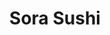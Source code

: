 ---
layout: place
title: Sora Sushi
permalink: /oregon/redmond/sora-sushi.html
stateAbbr: OR
stateName: Oregon
cityName: Redmond
seo:
  type: restaurant
  links: null
place_id: ChIJwR4Q3HXVuFQR3Z8mr4Xu-zA
photos:
  - name: >-
      places/ChIJwR4Q3HXVuFQR3Z8mr4Xu-zA/photos/AeeoHcLFIST3bf8Q7GABRYqu_HZ8VtZLhBAdd953vWntjF3z85kAjaFV3gv8ts57w7OFty89rXn6-4oyEewMBlbD3UldQxtf26WffpzWXRYXymXzImm90LOvapoIj3U8KfFmy8zWtRdWZUnp5KyCMbkrvJZIgJAVpOFvtwAdLW20kbnGXyiPjxNEVKGK0dsnHVeIKR1wlzh93D6Q8LnV-UeQxithiOuecKIu0d9R_c6Kp1ow6ycNTqIuLpqxOZEFLgtCHkVVwrLLAYx7tzfLCSvW3BuDRsZJH5BNazKkUErvQjowC7lymDbOsGla-nyPJoG8ofCLnxs_deXHSKKBIyOKHYqxYHxIZSzlp-U4p4RGb2JxmpKvEBI3xnB_w5a_xSo2yNiWxzOYKFV0QPY2_W4C0o6kR4_QMhAduc5KhY8VJnc
    widthPx: 4032
    heightPx: 1960
    authorAttributions:
      - displayName: Jonathan
        uri: https://maps.google.com/maps/contrib/102149904106333914461
        photoUri: >-
          https://lh3.googleusercontent.com/a-/ALV-UjXf6Lh8gH3HE3W2K2OLk9QbOBVwRbDTYaaTB2Mt7QzJha3qn_0rGQ=s100-p-k-no-mo
    flagContentUri: >-
      https://www.google.com/local/imagery/report/?cb_client=maps_api_places.places_api&image_key=!1e10!2sCIHM0ogKEICAgIC0jeC1Vw&hl=en-US
    googleMapsUri: >-
      https://www.google.com/maps/place//data=!3m4!1e2!3m2!1sCIHM0ogKEICAgIC0jeC1Vw!2e10!4m2!3m1!1s0x54b8d575dc101ec1:0x30fbee85af269fdd
  - name: >-
      places/ChIJwR4Q3HXVuFQR3Z8mr4Xu-zA/photos/AeeoHcKQE3qlfwnALdfAMveL8bIuRZbDck_6igYlUuWcI6CPGuzyJhFANza3GaskgQcLREAvNdoNvIiNkLsO9puOcS3Wrblr37HAjoz19mO1Gn3b46UheL85N_K-UwkGOUMVij8QIOfajzHl_MZ00eUylFoIYElipw502tG2epJ5xIBYgt0W2zDWK4odb44-Kjd1qTRRF-K0zVQ081EQTg5tpKXA8oyXH09RZuMDPSooH3yYKzPp4Ix6zUt3M9U694_4zPOOP7BdbbYaT3KOGA5YxCfAjhB0y-A8gbRDBZZ4JxF7hw
    widthPx: 1162
    heightPx: 1076
    authorAttributions:
      - displayName: Sora Sushi
        uri: https://maps.google.com/maps/contrib/114288900487880597668
        photoUri: >-
          https://lh3.googleusercontent.com/a/ACg8ocK3_U7-JKQTVL34Teddsg5Wa73vUhBaGHeYSRpIGkA96quPPg=s100-p-k-no-mo
    flagContentUri: >-
      https://www.google.com/local/imagery/report/?cb_client=maps_api_places.places_api&image_key=!1e10!2sAF1QipMA-ZT0NwK7mgSil5src3Xu5UMZ7w_PTYBH4D0Y&hl=en-US
    googleMapsUri: >-
      https://www.google.com/maps/place//data=!3m4!1e2!3m2!1sAF1QipMA-ZT0NwK7mgSil5src3Xu5UMZ7w_PTYBH4D0Y!2e10!4m2!3m1!1s0x54b8d575dc101ec1:0x30fbee85af269fdd
  - name: >-
      places/ChIJwR4Q3HXVuFQR3Z8mr4Xu-zA/photos/AeeoHcK9CufElE_JKMjp5niAe5NNjRr8kToNDPq6awB2K4JqqWnOQKlQlLdjG4EEHWqOyizDqssuPDRRkoDgRupgrQFYlQDKFi8P3Q7uEjo5n6a89Za6IUyaIRhPCctkSBR1azDKj2FQzuZrAUjU3EinsQRQft2hVebqa0JByR56VK_5ru6SW0belsLqhq8oa0ZE7KfGPUfWNuYBqSbInzGBhujRNnebRBjUOeoxir_Kvj5VF7Ibi21XQD4G-bILh0BkoFRpmC6nWfhwsSD44-dllG6p_3S0AkIRyfg3KFDXt3ntjM-2Gzj5Y-LwAyls9QESbxjFz0XUVjQCQB8tyKomTn6uYZYgYPlicvBakSGhUPI09sF2qbtKw1d-mDmyln3yW1FXdMBINkknUnSpfrDM-kFufE_cLwoktXOsRE8hoCEcpPc
    widthPx: 2560
    heightPx: 1920
    authorAttributions:
      - displayName: jenny Tucker
        uri: https://maps.google.com/maps/contrib/109682100726392618368
        photoUri: >-
          https://lh3.googleusercontent.com/a-/ALV-UjVpuZqZrNS4Qu9S_tjSXpWmO0orDXAfMfTqOLNsYECERMbyKr_h=s100-p-k-no-mo
    flagContentUri: >-
      https://www.google.com/local/imagery/report/?cb_client=maps_api_places.places_api&image_key=!1e10!2sCIHM0ogKEICAgICrobn_nQE&hl=en-US
    googleMapsUri: >-
      https://www.google.com/maps/place//data=!3m4!1e2!3m2!1sCIHM0ogKEICAgICrobn_nQE!2e10!4m2!3m1!1s0x54b8d575dc101ec1:0x30fbee85af269fdd
  - name: >-
      places/ChIJwR4Q3HXVuFQR3Z8mr4Xu-zA/photos/AeeoHcLQ88s0hodyr5uMy6Hro68SIGrT7USrx1AQJqkxaiHRElVZNKmbG4_SgXFB5ZBnY8LI-ZamwY2h1qUuXIoiQKnn97eGN7EMtcaHrK9l4v8TmOk1l58OgXhYqggxBKPQLpmswfrtOcrJDODW_Gj06PcXfH1HK6hM60xSzpAqbmwlWWZCI4NsgQmgPKJZznaje0NcsLYGEkPWce9PRQAvpOJbsskNxrNBJ0t_XZJg2kGEvgDMKw4KvZFW3jJpoftGkxPFKvmjI7DLjKrSR3l4Eg_4Xx-33frJQDdeWaKofUWQiA8EQyEtwl8ryPw9I_isrsPA4cKUsdpkBu9DBVGXKi-fIGS6eyjlya-XpQHLnjZ-2wda1szrTcGk9kP-j0UaDimlSZ2M96dlkWHygxZbcHoXzEudOb9KRS6Cs8GVDQy_oA
    widthPx: 3024
    heightPx: 4032
    authorAttributions:
      - displayName: Javi
        uri: https://maps.google.com/maps/contrib/111499185890962994991
        photoUri: >-
          https://lh3.googleusercontent.com/a-/ALV-UjUsPgKUkm5dx0jJIQqdt0FAk_lRJfpZ99AlHDZ_Qm_ouVxdiX1S=s100-p-k-no-mo
    flagContentUri: >-
      https://www.google.com/local/imagery/report/?cb_client=maps_api_places.places_api&image_key=!1e10!2sCIHM0ogKEICAgICjlqLKMg&hl=en-US
    googleMapsUri: >-
      https://www.google.com/maps/place//data=!3m4!1e2!3m2!1sCIHM0ogKEICAgICjlqLKMg!2e10!4m2!3m1!1s0x54b8d575dc101ec1:0x30fbee85af269fdd
  - name: >-
      places/ChIJwR4Q3HXVuFQR3Z8mr4Xu-zA/photos/AeeoHcIJ8Fv71V6jqMtbnYDAS7UlcbQpmUHE6EYn5fZNSTDF4101TjEeCCKLz78oJGYW2T6w9Ate5jhYhwkrz0C-7KdjRg_7tm4pboYFfhKesxQrvGbr_L-C9r-InOiwHfH5qDZSX41-h997gK88KD2RNAeGgzPoQ9RLk6lRl7FVLTpXrXgJ3P8DOneTn9_RPzbr-HBKir4K9zJRB9862E5aUQElwZ0u8hstT-BNYFaYzOAJtyTZT13KJlOyWb1PfdAj711l4sWOFVwcvE7HRfzGCVp3P59dYpq8RjgZRC-O6XW9rdIzIIs3WvIaqWMqcNw08bWUg-5g5yEEgu8YVPC1f8fIZbuk-GwRZGXtXJZk1Fg74vAV06j38JfC5Pef4903MJri7Y2rDHzr8V7NNuU3OXObJR80mbztdWGaaNl03yY8UPYH
    widthPx: 4032
    heightPx: 3024
    authorAttributions:
      - displayName: Michael Lui
        uri: https://maps.google.com/maps/contrib/111455436829074582132
        photoUri: >-
          https://lh3.googleusercontent.com/a/ACg8ocJAsQNmTxJ7gguPhZ7afISzD2lKStSqgHhTqeuJldtB-8PnfjhO=s100-p-k-no-mo
    flagContentUri: >-
      https://www.google.com/local/imagery/report/?cb_client=maps_api_places.places_api&image_key=!1e10!2sCIHM0ogKEICAgIC5mI77qgE&hl=en-US
    googleMapsUri: >-
      https://www.google.com/maps/place//data=!3m4!1e2!3m2!1sCIHM0ogKEICAgIC5mI77qgE!2e10!4m2!3m1!1s0x54b8d575dc101ec1:0x30fbee85af269fdd
  - name: >-
      places/ChIJwR4Q3HXVuFQR3Z8mr4Xu-zA/photos/AeeoHcIjsXWlarphejoVJrkkWevO1xAvpacjfnTQNeTeEb58ARXkyx__QHFeBPMj1wZSfBOVxNU8F8xiMCvuDXcsBViuNHj5aHgeQ0Xnwy8iV65y4ZPDeqYii5XCAYqZsfGe5Ocw6lNkygEE5Mc3mW06WYpOgifZQnhmG-skB4EA4LVqJ1bA5IGD5aFAb65cxdeQWrEaiaTvEX3rUIej8OhJ--uAsr2M2jcCJG7J9hd_SIc4ASLQYzHn13WnsJlCGOg9WHQN71RTCRrgjaZLMMZ46OO5qVGB47YYXs6r8lN399qXHZerlNdWxAPb5Se1x6MHAOBYy-Q69F-4-ThwKZN8HzeBIM4napoJ7FrhDxy4_xjzMAHnQ6sGqqWy-vyiCRtKmGnKicBs4AKqyG3gSVhqub_HcPEehvwbHgpAjgYM-vzbAg
    widthPx: 3000
    heightPx: 4000
    authorAttributions:
      - displayName: Phillip Wilson
        uri: https://maps.google.com/maps/contrib/112866718352051940868
        photoUri: >-
          https://lh3.googleusercontent.com/a-/ALV-UjWgrNOHbvmYWpFtut1sTaGkfZdLPVM6_LXTYkb5EKEaciYkrZPw=s100-p-k-no-mo
    flagContentUri: >-
      https://www.google.com/local/imagery/report/?cb_client=maps_api_places.places_api&image_key=!1e10!2sCIHM0ogKEICAgID29bGjbg&hl=en-US
    googleMapsUri: >-
      https://www.google.com/maps/place//data=!3m4!1e2!3m2!1sCIHM0ogKEICAgID29bGjbg!2e10!4m2!3m1!1s0x54b8d575dc101ec1:0x30fbee85af269fdd
  - name: >-
      places/ChIJwR4Q3HXVuFQR3Z8mr4Xu-zA/photos/AeeoHcLbSafPBEpI91LU-ZyIChqq5Wqraq9Be9kM6syMw0UGUoLa_2xfjWtr-b1uy_KrHjteXJwAyVNH1VYGZnXMFv1SGYuzuSGymF8QroKvlAL5RupZnquXKNW73GwOlv340yYkLY2HztQrDaD9Hyk_1ISz2T4J5U5ZPq2vXinlGeZZQ3NDeKZD9gMzPfYXRHUD-Vefuvn6L2yfldlRh5cjKDw1o6aLYeZ4Fb340wMqmnN5sSiw8ZQTSfKTbTwpkVD6L52SRbw0-Pya1nyRNYf62rQazHI69vLLCElc_Lc-_nw2QwobpsYPGclSh9yNBgwQSi3DxNgFf8UjzWevL0TZy_bfCl6g4CxZesgf3fUFOTQiDWX_2dAambgzEMNZQqSIbHKwgMG8dHD7IWmPoxjunpnwnYeqj5syFij5HFikHXU
    widthPx: 3024
    heightPx: 4032
    authorAttributions:
      - displayName: Rachel J
        uri: https://maps.google.com/maps/contrib/102900260518014758421
        photoUri: >-
          https://lh3.googleusercontent.com/a-/ALV-UjVtyJXjMgXzXrPiR4pqNhkslEfJc7nRTJSFZgc6fMwWqsJjUIFh=s100-p-k-no-mo
    flagContentUri: >-
      https://www.google.com/local/imagery/report/?cb_client=maps_api_places.places_api&image_key=!1e10!2sCIHM0ogKEICAgICOgabJWg&hl=en-US
    googleMapsUri: >-
      https://www.google.com/maps/place//data=!3m4!1e2!3m2!1sCIHM0ogKEICAgICOgabJWg!2e10!4m2!3m1!1s0x54b8d575dc101ec1:0x30fbee85af269fdd
  - name: >-
      places/ChIJwR4Q3HXVuFQR3Z8mr4Xu-zA/photos/AeeoHcJz4Uxzf7C_7OhhxI3SAkecqmRDGyNtVqxOpRqJDUHq5CWLpjefyzuT8B3ovCXhKWsLO1iy5h6D13MoXJ9TZz3W0mJcymymxfa4tCqW58rzDkdWTJeFManoB5Ls8H4tCI0C-ecQ37DvkdhOdCXy4moO4ynw-ws98MwW1kTfQDtZi3XRLqRChW_AXGZnV_paQNGUmAG1Ac7LVLl6cvnXsGzAbxIG9cDoeJjXmV1JGzmoWM4mzR7x3h3JSitGp2IIeyIUe9cONuW1pnzYT0e5km5Iv8uaVCJjjMsCe2nBLBKChRkAMvqdQdGJFgzaHVjEUNp3Rfb6iSeAubv4NYqR2TbM8ObfBzvCCsgYgkdr-5hfzcXUwyiWjQKPnduR1nLsg9ENZ57fkxPJHYjRmU53wj6N1D00HRxGTmhmdtyt6CYDdZ3X
    widthPx: 3024
    heightPx: 4032
    authorAttributions:
      - displayName: Sheena Stevens
        uri: https://maps.google.com/maps/contrib/100092224290989316374
        photoUri: >-
          https://lh3.googleusercontent.com/a-/ALV-UjUVWnqsgqNW5qB1t2oDh7j0Fjbl67-7qqFrIZELYioRaKuJXwT25A=s100-p-k-no-mo
    flagContentUri: >-
      https://www.google.com/local/imagery/report/?cb_client=maps_api_places.places_api&image_key=!1e10!2sCIHM0ogKEICAgICcjJLN7AE&hl=en-US
    googleMapsUri: >-
      https://www.google.com/maps/place//data=!3m4!1e2!3m2!1sCIHM0ogKEICAgICcjJLN7AE!2e10!4m2!3m1!1s0x54b8d575dc101ec1:0x30fbee85af269fdd
  - name: >-
      places/ChIJwR4Q3HXVuFQR3Z8mr4Xu-zA/photos/AeeoHcIkNq7QkiSn59qhaZEgXtnfXJRYKjMqaF1SCb9V3pD-MBCjH5T93sLmEwYgE9YWLmQDjNJ4tXsk-wGc-Ws6NH9pO94zBzKnou7G6FsZCH4L-uxw9TxUEM2Hz2rBch_3BP24mqe0soqo8mmO7AfRyPi3v--nAYUKttS-CcnViB-AAqEdhRIrTT35g1sYEBCpbTIBNLnFwZyxH4ozHc16mntkVSYTtQUQkRID73foJ1OHm3mQGupQM4ax5woT9f6mq3aqpJY4Qj7qlBiMRYs9azZURRfps7I9N0RWbZk7iNPqsjqY6z7HEzL7lK5JeADcp8i9JexpCBo5nzaFT2B1EGxIQBRD96vVfCL_9y5-Sve8cr3ULR5Mkpb_sV8445xx1f9HVamyqjhpDPg_rZxRcfGQ9mQiDWculpqflas4ekdmWg
    widthPx: 4000
    heightPx: 1868
    authorAttributions:
      - displayName: Rick Barksdale
        uri: https://maps.google.com/maps/contrib/103158288646939139320
        photoUri: >-
          https://lh3.googleusercontent.com/a-/ALV-UjXn1gAavsJCi197vcm67kPKCPwIWctKj-kTmB1yELINudCwMOhU=s100-p-k-no-mo
    flagContentUri: >-
      https://www.google.com/local/imagery/report/?cb_client=maps_api_places.places_api&image_key=!1e10!2sCIHM0ogKEICAgIDp_r_LRg&hl=en-US
    googleMapsUri: >-
      https://www.google.com/maps/place//data=!3m4!1e2!3m2!1sCIHM0ogKEICAgIDp_r_LRg!2e10!4m2!3m1!1s0x54b8d575dc101ec1:0x30fbee85af269fdd
  - name: >-
      places/ChIJwR4Q3HXVuFQR3Z8mr4Xu-zA/photos/AeeoHcJl5RF2SsY24s2TP2mu6_RWG94YDQe5gVySRkzg7OwoRCqRyuYrNMk0e4RuWSc4GnRIu4gJHcn2LwQJziQSVyKnS2sohCViiR9SkJo9IRd7uG8kh8gGMpIj8PNM2muM4wy_8VZqlCX_9ptKKqSbcFKgB5PjIzroIAJe-vRpUQP-EAzvblSyVHy7pQrJj5_p8o5zfnppZmeoNWXIoZM_eGnCdpzkP8egR2HPDjEEPbCESqmcJ9HwMoFOdvDCgjAFF032SfZG_js_AZFtrnb8QyRrdKrMnqaRp14HL22di1T_3z0WXYO7tOEU0zf3jygMHLx4GPFlBokLBieGsEKHu9P2IUHM7rrqviVj-vn9GCqa1glgwr0GZujJeLF-BUZOkYD_XJGJ90AoQd5T4hbR2WeODf896lNakaqVxgk6onMg7A
    widthPx: 3386
    heightPx: 2607
    authorAttributions:
      - displayName: Rhonda Birk
        uri: https://maps.google.com/maps/contrib/100753931488961078239
        photoUri: >-
          https://lh3.googleusercontent.com/a-/ALV-UjVPuDaZpNDRmS2_18NEy1_I0pIcqu91OSRwK3xgLZQnncgeFfpB3Q=s100-p-k-no-mo
    flagContentUri: >-
      https://www.google.com/local/imagery/report/?cb_client=maps_api_places.places_api&image_key=!1e10!2sCIHM0ogKEICAgICjntXQSA&hl=en-US
    googleMapsUri: >-
      https://www.google.com/maps/place//data=!3m4!1e2!3m2!1sCIHM0ogKEICAgICjntXQSA!2e10!4m2!3m1!1s0x54b8d575dc101ec1:0x30fbee85af269fdd
address: 3853 SW 21st St STE 109, Redmond, OR 97756, USA
street: 3853 SW 21st St STE 109
city: Redmond
state: OR
zip: '97756'
country: USA
neighborhood: null
latitude: '44.240483'
longitude: '-121.193989'
accessibility_options:
  wheelchairAccessibleParking: true
  wheelchairAccessibleEntrance: true
  wheelchairAccessibleRestroom: true
  wheelchairAccessibleSeating: true
business_status: OPERATIONAL
name: Sora Sushi
google_maps_links:
  directionsUri: >-
    https://www.google.com/maps/dir//''/data=!4m7!4m6!1m1!4e2!1m2!1m1!1s0x54b8d575dc101ec1:0x30fbee85af269fdd!3e0
  placeUri: https://maps.google.com/?cid=3529676990911520733
  writeAReviewUri: >-
    https://www.google.com/maps/place//data=!4m3!3m2!1s0x54b8d575dc101ec1:0x30fbee85af269fdd!12e1
  reviewsUri: >-
    https://www.google.com/maps/place//data=!4m4!3m3!1s0x54b8d575dc101ec1:0x30fbee85af269fdd!9m1!1b1
  photosUri: >-
    https://www.google.com/maps/place//data=!4m3!3m2!1s0x54b8d575dc101ec1:0x30fbee85af269fdd!10e5
primary_type: Sushi Restaurant
opening_hours:
  regular: null
  current: null
secondary_opening_hours:
  regular:
    weekdayDescriptions: null
    type: null
  current:
    weekdayDescriptions: null
    type: null
phone: null
price_level: null
price_range: null
rating: null
rating_count: 0
website: null
description: >-
  Explore Sora Sushi in Redmond, OR$$$Sora Sushi in Redmond, OR, is a casual
  dining spot that delights visitors with its fresh Japanese cuisine and unique
  entertainment options. This sushi restaurant stands out for its approachable
  atmosphere, featuring a variety of authentic dishes that highlight the flavors
  of Japanese fare, making it a great choice for those seeking quality meals in
  a relaxed setting. Accessibility features like wheelchair-friendly parking and
  entrances add to the convenience, ensuring everyone can enjoy the experience.
  The spot also incorporates fun elements that blend dining with light
  entertainment, appealing to both locals and those exploring sushi options
  nearby. Whether you're in the mood for a quick bite or a leisurely meal, Sora
  Sushi offers a welcoming vibe that complements the best of Japanese culinary
  traditions.
generative_summary: >-
  Explore Sora Sushi in Redmond, OR$$$Sora Sushi in Redmond, OR, is a casual
  dining spot that delights visitors with its fresh Japanese cuisine and unique
  entertainment options. This sushi restaurant stands out for its approachable
  atmosphere, featuring a variety of authentic dishes that highlight the flavors
  of Japanese fare, making it a great choice for those seeking quality meals in
  a relaxed setting. Accessibility features like wheelchair-friendly parking and
  entrances add to the convenience, ensuring everyone can enjoy the experience.
  The spot also incorporates fun elements that blend dining with light
  entertainment, appealing to both locals and those exploring sushi options
  nearby. Whether you're in the mood for a quick bite or a leisurely meal, Sora
  Sushi offers a welcoming vibe that complements the best of Japanese culinary
  traditions.
generative_disclosure: Summarized by AI using the Grok-3-Mini model.
reviews: null
review_summary: >-
  Visitor Feedback on Sora Sushi$$$Folks chatting about Sora Sushi often rave
  about the lively conveyor belt setup that makes grabbing fresh rolls feel like
  an adventure, with standout options like creative specialty rolls keeping
  things exciting and tasty. Many appreciate the warm, attentive service that
  helps make every visit feel smooth and enjoyable, paired with a clean, cozy
  space that's perfect for casual get-togethers. While some note that the prices
  might run a bit higher than expected, the overall quality and flavor of the
  dishes generally leave people satisfied and coming back for more. It's clear
  that this spot hits the mark for those hunting for reliable sushi experiences,
  blending fun vibes with solid food that keeps the energy positive. All in all,
  it's a go-to choice if you're looking for a welcoming place to unwind over
  good eats, even if budgeting plays a small role in the decision.
review_disclosure: Summarized by AI using the Grok-3-Mini model.
parking_options: null
payment_options: null
allow_dogs: null
curbside_pickup: null
delivery: null
dine_in: null
good_for_children: null
good_for_groups: null
good_for_sports: null
live_music: null
menu_for_children: null
outdoor_seating: null
reservable: null
restroom: null
serves_beer: null
serves_breakfast: null
serves_brunch: null
serves_cocktails: null
serves_coffee: null
serves_dinner: null
serves_dessert: null
serves_lunch: null
serves_vegetarian_food: null
serves_wine: null
takeout: null
update_category: pro
places_description: null

---